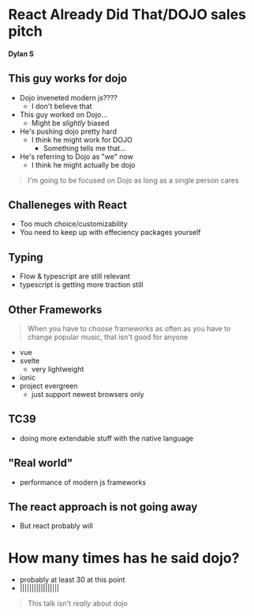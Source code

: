 # React Already Did That/DOJO sales pitch
#### Dylan S

## This guy works for dojo
* Dojo inveneted modern js????
    * I don't believe that
* This guy worked on Dojo...
    * Might be _slightly_ biased
* He's pushing dojo pretty hard
    * I think he might work for DOJO
        * Something tells me that...
* He's referring to Dojo as "we" now
    * I think he might actually be dojo
> I'm going to be focused on Dojo as long as a single person cares
## Challeneges with React
* Too much choice/customizability
* You need to keep up with effeciency packages yourself
## Typing
* Flow & typescript are still relevant
* typescript is getting more traction still
## Other Frameworks
> When you have to choose frameworks as often as you have to change popular music, that isn't good for anyone
* vue
* svelte
    * very lightweight
* ionic
* project evergreen
    * just support newest browsers only
## TC39
* doing more extendable stuff with the native language
## "Real world"
* performance of modern js frameworks
## The react approach is not going away
* But react probably will
# How many times has he said dojo?
* probably at least 30 at this point
* |||||||||||||||||
> This talk isn't _really_ about dojo